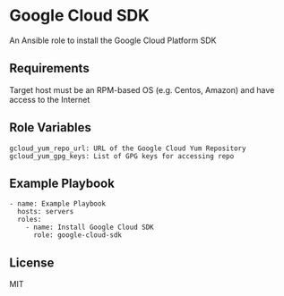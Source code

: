 Google Cloud SDK
===

An Ansible role to install the Google Cloud Platform SDK

Requirements
------------

Target host must be an RPM-based OS (e.g. Centos, Amazon) and have access to the Internet

Role Variables
--------------

    gcloud_yum_repo_url: URL of the Google Cloud Yum Repository
    gcloud_yum_gpg_keys: List of GPG keys for accessing repo

Example Playbook
----------------

    - name: Example Playbook
      hosts: servers
      roles:
        - name: Install Google Cloud SDK
          role: google-cloud-sdk

License
-------

MIT

